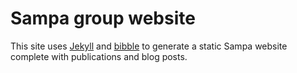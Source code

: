 Sampa group website
==============================

This site uses [Jekyll][] and [bibble][] to generate a static Sampa website
complete with publications and blog posts.

[Jekyll]: http://jekyllrb.com/
[bibble]: https://github.com/sampsyo/bibble/
